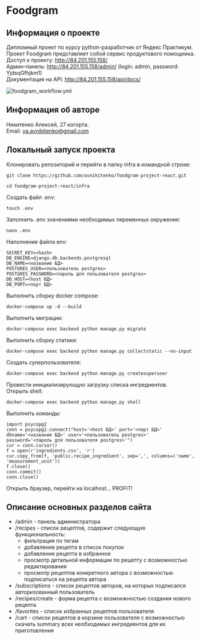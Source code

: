 # Foodgram
## Информация о проекте
Дипломный проект по курсу python-разработчик от Яндекс Практикум. 
Проект Foodgram представляет собой сервис продуктового помощника.  
Доступ к проекту: http://84.201.155.158/  
Админ-панель: http://84.201.155.158/admin/ (login: admin, password: YjdsqGfhjkm1)  
Документация на API: http://84.201.155.158/api/docs/  
  
![foodgram_workflow.yml](https://github.com/avnikitenko/foodgram-project-react/actions/workflows/foodgram_workflow.yml/badge.svg)  
## Информация об авторе
Никитенко Алексей, 27 когорта.  
Email: ya.avnikitenko@gmail.com
  
## Локальный запуск проекта
Клонировать репозиторий и перейти в папку infra в командной строке:

```
git clone https://github.com/avnikitenko/foodgram-project-react.git
```

```
cd foodgram-project-react/infra
```

Создать файл .env:

```
touch .env
```

Заполнить .env значениями необходимых переменных окружения:

```
nano .env
```

Наполнение файла env:

```
SECRET_KEY=<hash>
DB_ENGINE=django.db.backends.postgresql
DB_NAME=<название БД>
POSTGRES_USER=<пользователь postgres>
POSTGRES_PASSWORD=<пароль для пользователя postgres>
DB_HOST=<host БД>
DB_PORT=<порт БД>
```

Выполнить сборку docker compose:

```
docker-compose up -d --build
```

Выполнить миграции:

```
docker-compose exec backend python manage.py migrate
```

Выполнить сборку статики:

```
docker-compose exec backend python manage.py collectstatic --no-input
```

Создать суперпользователя:

```
docker-compose exec backend python manage.py createsuperuser
```

Провести инициализирующую загрузку списка ингредиентов.  
Открыть shell:

```
docker-compose exec backend python manage.py shell
```

Выполнить команды:
```
import psycopg2
conn = psycopg2.connect("host='<host БД>' port='<порт БД>' dbname='<название БД>' user='<пользователь postgres>' password='<пароль для пользователя postgres>'")
cur = conn.cursor()
f = open(r'ingredients.csv', 'r')
cur.copy_from(f, 'public.recipe_ingredient', sep=',', columns=('name', 'measurement_unit'))
f.close()
conn.commit()
conn.close()
```

Открыть браузер, перейти на localhost... PROFIT!

## Описание основных разделов сайта
* /admin - панель администратора
* /recipes - список рецептов, содержит следующую функциональность:
  * фильтрация по тегам
  * добавление рецепта в список покупок
  * добавление рецепта в избранное
  * просмотр детальной информации по рецепту с возможностью редактирования
  * просмотр рецептов конкретного автора с возможностью подписаться на рецепта автора
* /subscriptions - список рецептов авторов, на которых подписался авторизованный пользователь
* /recipes/create - форма рецепта с возмонжностью создания нового рецепта
* /favorites - список избранных рецептов пользователя
* /cart - список рецептов в корзине пользователя с возможностью скачать summary всех необходимых ингредиентов для их приготовления

